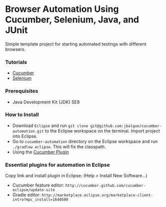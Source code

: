 # Browser Automation Using Cucumber, Selenium, Java, and JUnit


Simple template project for starting automated testings with different browsers.

### Tutorials
* [Cucumber](https://cucumber.io/docs/reference/browser-automation)
* [Selenium](http://www.seleniumhq.org/)


### Prerequisites

* Java Development Kit (JDK) SE8

### How to Install
* Download `Eclipse` and run `git clone git@github.com:jbalgue/cucumber-automation.git` to the Eclipse workspace on the terminal. Import project into Eclipse.
* Go to `cucumber-automation` directory on the Eclipse workspace and run `./gradlew eclipse`. This will fix the classpath.
* Using the [Cucumber Plugin](https://github.com/samueltbrown/gradle-cucumber-plugin)

### Essential plugins for automation in Eclipse

Copy link and install plugin in Eclipse: (Help > Install New Software...)

* Cucumber feature editor: `http://cucumber.github.com/cucumber-eclipse/update-site`
* Gradle editor: `http://marketplace.eclipse.org/marketplace-client-intro?mpc_install=1640500`